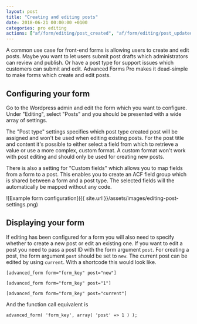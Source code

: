 ```yaml
---
layout: post
title: "Creating and editing posts"
date: 2018-06-21 00:00:00 +0100
categories: pro editing
actions: ["af/form/editing/post_created", "af/form/editing/post_updated"]
---
```


A common use case for front-end forms is allowing users to create and edit posts. Maybe you want to let users submit post drafts which administrators can review and publish. Or have a post type for support issues which customers can submit and edit. Advanced Forms Pro makes it dead-simple to make forms which create and edit posts.

## Configuring your form

Go to the Wordpress admin and edit the form which you want to configure. Under "Editing", select "Posts" and you should be presented with a wide array of settings.

The "Post type" settings specifies which post type created post will be assigned and won't be used when editing existing posts. For the post title and content it's possible to either select a field from which to retrieve a value or use a more complex, custom format. A custom format won't work with post editing and should only be used for creating new posts.

There is also a setting for "Custom fields" which allows you to map fields from a form to a post. This enables you to create an ACF field group which is shared between a form and a post type. The selected fields will the automatically be mapped without any code.

![Example form configuration]({{ site.url }}/assets/images/editing-post-settings.png)

## Displaying your form

If editing has been configured for a form you will also need to specify whether to create a new post or edit an existing one. If you want to edit a post you need to pass a post ID with the form argument `post`. For creating a post, the form argument `post` should be set to `new`. The current post can be edited by using `current`. With a shortcode this would look like.

`[advanced_form form="form_key" post="new"]`

`[advanced_form form="form_key" post="1"]`

`[advanced_form form="form_key" post="current"]`

And the function call equivalent is

`advanced_form( 'form_key', array( 'post' => 1 ) );`
